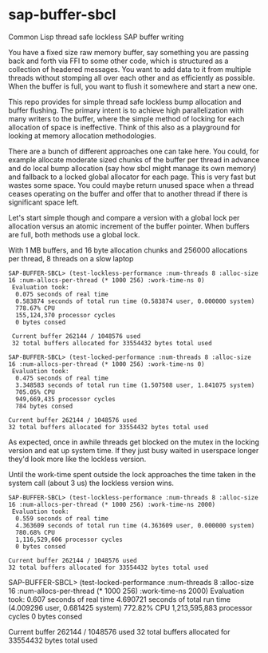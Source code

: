 # sap-buffer-sbcl
Common Lisp thread safe lockless SAP buffer writing

You have a fixed size raw memory buffer, say something you are passing back and forth via FFI to some other code, which is structured as a collection of headered messages.  You want to add data to it from multiple threads without stomping all over each other and as efficiently as possible.  When the buffer is full, you want to flush it somewhere and start a new one.

This repo provides for simple thread safe lockless bump allocation and buffer flushing.  The primary intent is to achieve high parallelization with many writers to the buffer, where the simple method of locking for each allocation of space is ineffective.  Think of this also as a playground for looking at memory allocation methodologies.

There are a bunch of different approaches one can take here.  You could, for example allocate moderate sized chunks of the buffer per thread in advance and do local bump allocation (say how sbcl might manage its own memory) and fallback to a locked global allocator for each page.  This is very fast but wastes some space.  You could maybe return unused space when a thread ceases operating on the buffer and offer that to another thread if there is significant space left.

Let's start simple though and compare a version with a global lock per allocation versus an atomic increment of the buffer pointer.  When buffers are full, both methods use a global lock.

With 1 MB buffers, and 16 byte allocation chunks and 256000 allocations per thread, 8 threads on a slow laptop

    SAP-BUFFER-SBCL> (test-lockless-performance :num-threads 8 :alloc-size 16 :num-allocs-per-thread (* 1000 256) :work-time-ns 0)
     Evaluation took:
      0.075 seconds of real time
      0.583874 seconds of total run time (0.583874 user, 0.000000 system)
      778.67% CPU
      155,124,370 processor cycles
      0 bytes consed
  
     Current buffer 262144 / 1048576 used
     32 total buffers allocated for 33554432 bytes total used

    SAP-BUFFER-SBCL> (test-locked-performance :num-threads 8 :alloc-size 16 :num-allocs-per-thread (* 1000 256) :work-time-ns 0)
     Evaluation took:
      0.475 seconds of real time
      3.348583 seconds of total run time (1.507508 user, 1.841075 system)
      705.05% CPU
      949,669,435 processor cycles
      784 bytes consed
  
    Current buffer 262144 / 1048576 used
    32 total buffers allocated for 33554432 bytes total used

As expected, once in awhile threads get blocked on the mutex in the locking version and eat up system time.  If they just busy waited in
userspace longer they'd look more like the lockless version.

Until the work-time spent outside the lock approaches the time taken in the system call (about 3 us) the lockless version wins.

    SAP-BUFFER-SBCL> (test-lockless-performance :num-threads 8 :alloc-size 16 :num-allocs-per-thread (* 1000 256) :work-time-ns 2000)
     Evaluation took:
      0.559 seconds of real time
      4.363609 seconds of total run time (4.363609 user, 0.000000 system)
      780.68% CPU
      1,116,529,606 processor cycles
      0 bytes consed
  
    Current buffer 262144 / 1048576 used
    32 total buffers allocated for 33554432 bytes total used

   SAP-BUFFER-SBCL> (test-locked-performance :num-threads 8 :alloc-size 16 :num-allocs-per-thread (* 1000 256) :work-time-ns 2000)
    Evaluation took:
     0.607 seconds of real time
     4.690721 seconds of total run time (4.009296 user, 0.681425 system)
     772.82% CPU
     1,213,595,883 processor cycles
     0 bytes consed
  
   Current buffer 262144 / 1048576 used
   32 total buffers allocated for 33554432 bytes total used
